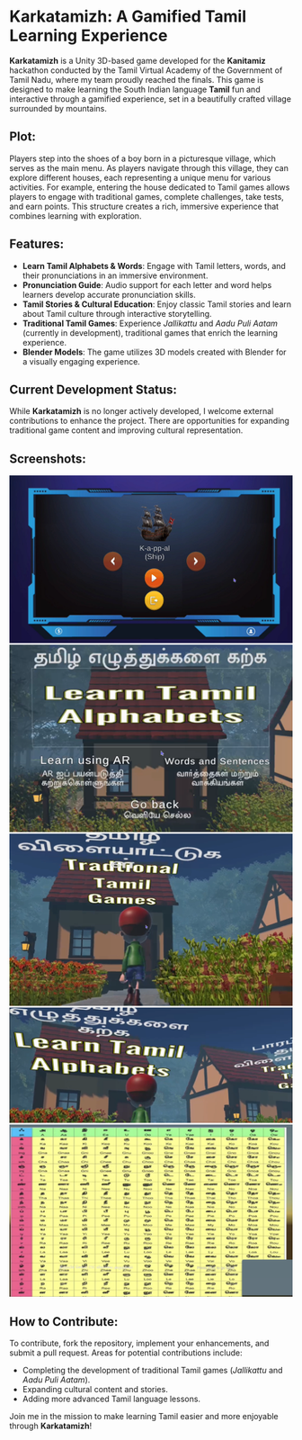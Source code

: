 
# Karkatamizh: A Gamified Tamil Learning Experience

**Karkatamizh** is a Unity 3D-based game developed for the **Kanitamiz** hackathon conducted by the Tamil Virtual Academy of the Government of Tamil Nadu, where my team proudly reached the finals. This game is designed to make learning the South Indian language **Tamil** fun and interactive through a gamified experience, set in a beautifully crafted village surrounded by mountains.

## Plot:
Players step into the shoes of a boy born in a picturesque village, which serves as the main menu. As players navigate through this village, they can explore different houses, each representing a unique menu for various activities. For example, entering the house dedicated to Tamil games allows players to engage with traditional games, complete challenges, take tests, and earn points. This structure creates a rich, immersive experience that combines learning with exploration.

## Features:
- **Learn Tamil Alphabets & Words**: Engage with Tamil letters, words, and their pronunciations in an immersive environment.
- **Pronunciation Guide**: Audio support for each letter and word helps learners develop accurate pronunciation skills.
- **Tamil Stories & Cultural Education**: Enjoy classic Tamil stories and learn about Tamil culture through interactive storytelling.
- **Traditional Tamil Games**: Experience *Jallikattu* and *Aadu Puli Aatam* (currently in development), traditional games that enrich the learning experience.
- **Blender Models**: The game utilizes 3D models created with Blender for a visually engaging experience.

## Current Development Status:
While **Karkatamizh** is no longer actively developed, I welcome external contributions to enhance the project. There are opportunities for expanding traditional game content and improving cultural representation.

## Screenshots:
<img src= "s1.png">
<img src= "s2.png">
<img src= "s3.png">
<img src= "s4.png">
<img src= "s5.png">


## How to Contribute:
To contribute, fork the repository, implement your enhancements, and submit a pull request. Areas for potential contributions include:
- Completing the development of traditional Tamil games (*Jallikattu* and *Aadu Puli Aatam*).
- Expanding cultural content and stories.
- Adding more advanced Tamil language lessons.

Join me in the mission to make learning Tamil easier and more enjoyable through **Karkatamizh**!
